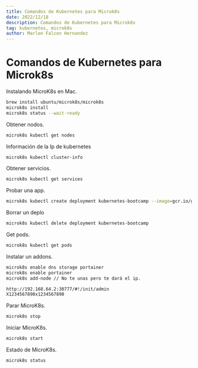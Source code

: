 ```yaml
---
title: Comandos de Kubernetes para Microk8s
date: 2022/12/18
description: Comandos de Kubernetes para Microk8s
tag: kubernetes, microk8s
author: Marlon Falcon Hernandez
---
```


# Comandos de Kubernetes para Microk8s

Instalando MicroK8s en Mac.
```bash
brew install ubuntu/microk8s/microk8s
microk8s install
microk8s status --wait-ready
```

Obtener nodos.
```bash
microk8s kubectl get nodes
```

Información de la Ip de kubernetes
```bash
microk8s kubectl cluster-info
```

Obtener servicios.
```bash
microk8s kubectl get services
```

Probar una app.
```bash
microk8s kubectl create deployment kubernetes-bootcamp --image=gcr.io/google-samples/kubernetes-bootcamp:v1
```

Borrar un deplo
```bash
microk8s kubectl delete deployment kubernetes-bootcamp
```


Get pods.
```bash
microk8s kubectl get pods
```

Instalar un addons.
```bash
microk8s enable dns storage portainer
microk8s enable portainer
microk8s add-node // No te unas pero te dará el ip.

http://192.168.64.2:30777/#!/init/admin
X1234567890x1234567890
```

Parar MicroK8s.
```bash
microk8s stop
```

Iniciar MicroK8s.
```bash
microk8s start
```

Estado de  MicroK8s.
```bash
microk8s status
```